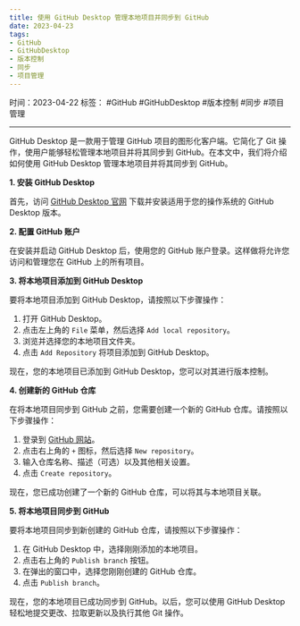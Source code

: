```yaml
---
title: 使用 GitHub Desktop 管理本地项目并同步到 GitHub
date: 2023-04-23
tags: 
- GitHub 
- GitHubDesktop 
- 版本控制 
- 同步 
- 项目管理
---
```


时间：2023-04-22
标签： #GitHub #GitHubDesktop #版本控制 #同步 #项目管理

---

GitHub Desktop 是一款用于管理 GitHub 项目的图形化客户端。它简化了 Git 操作，使用户能够轻松管理本地项目并将其同步到 GitHub。在本文中，我们将介绍如何使用 GitHub Desktop 管理本地项目并将其同步到 GitHub。

**1. 安装 GitHub Desktop**

首先，访问 [GitHub Desktop 官网](https://desktop.github.com/) 下载并安装适用于您的操作系统的 GitHub Desktop 版本。

**2. 配置 GitHub 账户**

在安装并启动 GitHub Desktop 后，使用您的 GitHub 账户登录。这样做将允许您访问和管理您在 GitHub 上的所有项目。

**3. 将本地项目添加到 GitHub Desktop**

要将本地项目添加到 GitHub Desktop，请按照以下步骤操作：

1. 打开 GitHub Desktop。
2. 点击左上角的 `File` 菜单，然后选择 `Add local repository`。
3. 浏览并选择您的本地项目文件夹。
4. 点击 `Add Repository` 将项目添加到 GitHub Desktop。

现在，您的本地项目已添加到 GitHub Desktop，您可以对其进行版本控制。

**4. 创建新的 GitHub 仓库**

在将本地项目同步到 GitHub 之前，您需要创建一个新的 GitHub 仓库。请按照以下步骤操作：

1. 登录到 [GitHub 网站](https://github.com/)。
2. 点击右上角的 `+` 图标，然后选择 `New repository`。
3. 输入仓库名称、描述（可选）以及其他相关设置。
4. 点击 `Create repository`。

现在，您已成功创建了一个新的 GitHub 仓库，可以将其与本地项目关联。

**5. 将本地项目同步到 GitHub**

要将本地项目同步到新创建的 GitHub 仓库，请按照以下步骤操作：

1. 在 GitHub Desktop 中，选择刚刚添加的本地项目。
2. 点击右上角的 `Publish branch` 按钮。
3. 在弹出的窗口中，选择您刚刚创建的 GitHub 仓库。
4. 点击 `Publish branch`。

现在，您的本地项目已成功同步到 GitHub。以后，您可以使用 GitHub Desktop 轻松地提交更改、拉取更新以及执行其他 Git 操作。